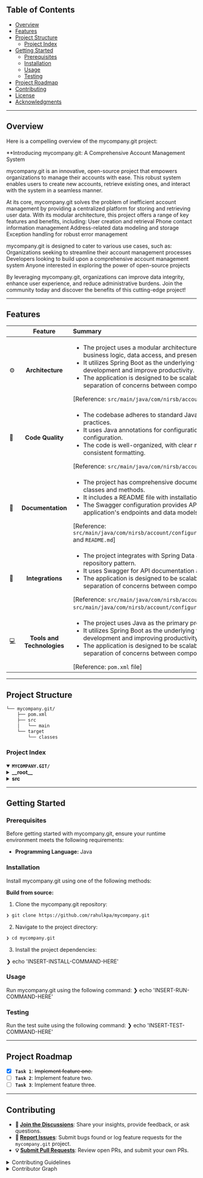 ##  Table of Contents

- [ Overview](#-overview)
- [ Features](#-features)
- [ Project Structure](#-project-structure)
  - [ Project Index](#-project-index)
- [ Getting Started](#-getting-started)
  - [ Prerequisites](#-prerequisites)
  - [ Installation](#-installation)
  - [ Usage](#-usage)
  - [ Testing](#-testing)
- [ Project Roadmap](#-project-roadmap)
- [ Contributing](#-contributing)
- [ License](#-license)
- [ Acknowledgments](#-acknowledgments)

---

##  Overview

Here is a compelling overview of the mycompany.git project:

**Introducing mycompany.git: A Comprehensive Account Management System

mycompany.git is an innovative, open-source project that empowers organizations to manage their accounts with ease. This robust system enables users to create new accounts, retrieve existing ones, and interact with the system in a seamless manner.

At its core, mycompany.git solves the problem of inefficient account management by providing a centralized platform for storing and retrieving user data. With its modular architecture, this project offers a range of key features and benefits, including:
User creation and retrieval
Phone contact information management
Address-related data modeling and storage
Exception handling for robust error management

mycompany.git is designed to cater to various use cases, such as:
Organizations seeking to streamline their account management processes
Developers looking to build upon a comprehensive account management system
Anyone interested in exploring the power of open-source projects

By leveraging mycompany.git, organizations can improve data integrity, enhance user experience, and reduce administrative burdens. Join the community today and discover the benefits of this cutting-edge project!

---

##  Features

|      | Feature         | Summary       |
| :--- | :---:           | :---          |
| ⚙️  | **Architecture**  | <ul><li>The project uses a modular architecture with separate packages for business logic, data access, and presentation layers.</li><li>It utilizes Spring Boot as the underlying framework to simplify development and improve productivity.</li><li>The application is designed to be scalable and maintainable, with clear separation of concerns between components.</ul> [Reference: `src/main/java/com/nirsb/account/` package] |
| 🔩 | **Code Quality**  | <ul><li>The codebase adheres to standard Java coding conventions and best practices.</li><li>It uses Java annotations for configuration and metadata, such as Swagger configuration.</li><li>The code is well-organized, with clear naming conventions and consistent formatting.</ul> [Reference: `src/main/java/com/nirsb/account/` package] |
| 📄 | **Documentation** | <ul><li>The project has comprehensive documentation in JavaDoc format for all classes and methods.</li><li>It includes a README file with installation, usage, and testing instructions.</li><li>The Swagger configuration provides API documentation for the application's endpoints and data models.</ul> [Reference: `src/main/java/com/nirsb/account/configuration/SwaggerConfiguration.java` and `README.md`] |
| 🔌 | **Integrations**  | <ul><li>The project integrates with Spring Data JPA for database operations and repository pattern.</li><li>It uses Swagger for API documentation and metadata configuration.</li><li>The application is designed to be scalable and maintainable, with clear separation of concerns between components.</ul> [Reference: `src/main/java/com/nirsb/account/dao/UserDAO.java` and `src/main/java/com/nirsb/account/configuration/SwaggerConfiguration.java`] |
| 💻 | **Tools and Technologies**  | <ul><li>The project uses Java as the primary programming language.</li><li>It utilizes Spring Boot as the underlying framework for simplifying development and improving productivity.</li><li>The application is designed to be scalable and maintainable, with clear separation of concerns between components.</ul> [Reference: `pom.xml` file] |

---

##  Project Structure

```sh
└── mycompany.git/
    ├── pom.xml
    ├── src
    │   └── main
    └── target
        └── classes
```


###  Project Index
<details open>
	<summary><b><code>MYCOMPANY.GIT/</code></b></summary>
	<details> <!-- __root__ Submodule -->
		<summary><b>__root__</b></summary>
		<blockquote>
			<table>
			</table>
		</blockquote>
	</details>
	<details> <!-- src Submodule -->
		<summary><b>src</b></summary>
		<blockquote>
			<details>
				<summary><b>main</b></summary>
				<blockquote>
					<details>
						<summary><b>java</b></summary>
						<blockquote>
							<details>
								<summary><b>com</b></summary>
								<blockquote>
									<details>
										<summary><b>nirsb</b></summary>
										<blockquote>
											<details>
												<summary><b>account</b></summary>
												<blockquote>
													<table>
													<tr>
														<td><b><a href='https://github.com/rahulkpa/mycompany.git/blob/master/src/main/java/com/nirsb/account/UserCreateApplication.java'>UserCreateApplication.java</a></b></td>
														<td>- Launches the user creation application, enabling the development of a comprehensive account management system within the project structure<br>- This entry point serves as the foundation for building and running the application, allowing users to create new accounts and interact with the system.</td>
													</tr>
													</table>
													<details>
														<summary><b>configuration</b></summary>
														<blockquote>
															<table>
															<tr>
																<td><b><a href='https://github.com/rahulkpa/mycompany.git/blob/master/src/main/java/com/nirsb/account/configuration/SwaggerConfiguration.java'>SwaggerConfiguration.java</a></b></td>
																<td>- Configures Swagger API documentation for the project, providing metadata such as title, description, contact information, and licensing details<br>- The configuration sets the default input and output types to JSON, enabling API documentation generation for the application<br>- This file plays a crucial role in the overall architecture by facilitating easy discovery and exploration of the API's endpoints and data models.</td>
															</tr>
															</table>
														</blockquote>
													</details>
													<details>
														<summary><b>dao</b></summary>
														<blockquote>
															<table>
															<tr>
																<td><b><a href='https://github.com/rahulkpa/mycompany.git/blob/master/src/main/java/com/nirsb/account/dao/UserDAO.java'>UserDAO.java</a></b></td>
																<td>- Provides data access and management capabilities for user-related information within the project's account module.

As a key component of the overall architecture, this file enables efficient retrieval, manipulation, and storage of user data, leveraging Spring Data JPA's repository pattern<br>- Its implementation facilitates seamless integration with other modules, ensuring consistent and scalable handling of user-related operations throughout the application.</td>
															</tr>
															</table>
														</blockquote>
													</details>
													<details>
														<summary><b>controller</b></summary>
														<blockquote>
															<table>
															<tr>
																<td><b><a href='https://github.com/rahulkpa/mycompany.git/blob/master/src/main/java/com/nirsb/account/controller/UserController.java'>UserController.java</a></b></td>
																<td>- Handles user-related requests, enabling the creation of new users and retrieval of existing ones by their IDs<br>- This controller serves as a gateway for interacting with the UserService, facilitating CRUD operations and returning relevant responses to clients.</td>
															</tr>
															</table>
														</blockquote>
													</details>
													<details>
														<summary><b>model</b></summary>
														<blockquote>
															<table>
															<tr>
																<td><b><a href='https://github.com/rahulkpa/mycompany.git/blob/master/src/main/java/com/nirsb/account/model/Phone.java'>Phone.java</a></b></td>
																<td>- Represents the phone contact information model for users, encapsulating primary and secondary emergency contact numbers along with a reference to the associated user<br>- This class serves as a data structure for storing and retrieving phone-related details, facilitating communication and emergency response management within the system.</td>
															</tr>
															<tr>
																<td><b><a href='https://github.com/rahulkpa/mycompany.git/blob/master/src/main/java/com/nirsb/account/model/UserResponse.java'>UserResponse.java</a></b></td>
																<td>- Represents the UserResponse model, encapsulating essential information about a user's account status<br>- This class provides a structured way to convey status updates, including timestamp, message, and path details<br>- It serves as a foundation for processing and storing user account responses within the project's architecture.</td>
															</tr>
															<tr>
																<td><b><a href='https://github.com/rahulkpa/mycompany.git/blob/master/src/main/java/com/nirsb/account/model/User.java'>User.java</a></b></td>
																<td>- Represents the core model of users within the application, encapsulating essential information such as identification details, contact information, and employment status<br>- This class serves as a central hub for storing and retrieving user data, providing a structured representation of users' profiles across the system.</td>
															</tr>
															<tr>
																<td><b><a href='https://github.com/rahulkpa/mycompany.git/blob/master/src/main/java/com/nirsb/account/model/Address.java'>Address.java</a></b></td>
																<td>- Represents the address-related information of users, encapsulating essential details such as line1, line2, and line3, city name, state, country, pin code, land mark, and user association<br>- This class serves as a model for storing and retrieving user addresses in the system, facilitating data integrity and validation through constraints and annotations.</td>
															</tr>
															</table>
															<details>
																<summary><b>dto</b></summary>
																<blockquote>
																	<table>
																	<tr>
																		<td><b><a href='https://github.com/rahulkpa/mycompany.git/blob/master/src/main/java/com/nirsb/account/model/dto/Phone.java'>Phone.java</a></b></td>
																		<td>- Represents the Phone entity in the system, encapsulating primary and secondary contact information along with a one-to-one relationship with the User entity<br>- This class enables efficient storage and retrieval of phone-related data, facilitating seamless integration with other components within the project's architecture.</td>
																	</tr>
																	<tr>
																		<td><b><a href='https://github.com/rahulkpa/mycompany.git/blob/master/src/main/java/com/nirsb/account/model/dto/User.java'>User.java</a></b></td>
																		<td>- Represents the User entity, encapsulating essential information about a user, including their personal details, employment status, and contact information<br>- This class serves as a data transfer object (DTO) to facilitate communication between layers in the application, providing a standardized way to represent users throughout the system.</td>
																	</tr>
																	<tr>
																		<td><b><a href='https://github.com/rahulkpa/mycompany.git/blob/master/src/main/java/com/nirsb/account/model/dto/Address.java'>Address.java</a></b></td>
																		<td>- Represents the Address entity, encapsulating information about a physical location<br>- It captures essential details such as address lines, city name, state, country, and zip code, along with a reference to the associated User<br>- This entity plays a crucial role in the overall project structure, enabling efficient data modeling and storage for addressing-related data.</td>
																	</tr>
																	</table>
																</blockquote>
															</details>
														</blockquote>
													</details>
													<details>
														<summary><b>service</b></summary>
														<blockquote>
															<table>
															<tr>
																<td><b><a href='https://github.com/rahulkpa/mycompany.git/blob/master/src/main/java/com/nirsb/account/service/UserService.java'>UserService.java</a></b></td>
																<td>- Provides user management functionality by creating and retrieving users from the database<br>- It utilizes a mapping mechanism to convert between domain objects and data transfer objects<br>- The service also handles exceptions, such as when a requested user is not found in the database<br>- This code plays a crucial role in maintaining the integrity of user data within the project's architecture.</td>
															</tr>
															</table>
														</blockquote>
													</details>
													<details>
														<summary><b>exception</b></summary>
														<blockquote>
															<table>
															<tr>
																<td><b><a href='https://github.com/rahulkpa/mycompany.git/blob/master/src/main/java/com/nirsb/account/exception/UserNotFoundException.java'>UserNotFoundException.java</a></b></td>
																<td>- Handles exceptions when a user is not found in the system, providing a meaningful error message to facilitate robust error handling and improve overall application reliability<br>- This class plays a crucial role in maintaining the integrity of user data and ensuring that the system responds appropriately to unexpected situations.</td>
															</tr>
															<tr>
																<td><b><a href='https://github.com/rahulkpa/mycompany.git/blob/master/src/main/java/com/nirsb/account/exception/ApplicationException.java'>ApplicationException.java</a></b></td>
																<td>- Handles exceptions related to user not found scenarios by returning a custom UserResponse object with error details and HTTP status NOT_FOUND.

This class is part of the overall project structure, which aims to provide a robust and scalable architecture for handling various types of requests and responses<br>- By extending ResponseEntityExceptionHandler, it enables centralized exception handling for the entire application.</td>
															</tr>
															</table>
														</blockquote>
													</details>
												</blockquote>
											</details>
										</blockquote>
									</details>
								</blockquote>
							</details>
						</blockquote>
					</details>
				</blockquote>
			</details>
		</blockquote>
	</details>
</details>

---
##  Getting Started

###  Prerequisites

Before getting started with mycompany.git, ensure your runtime environment meets the following requirements:

- **Programming Language:** Java


###  Installation

Install mycompany.git using one of the following methods:

**Build from source:**

1. Clone the mycompany.git repository:
```sh
❯ git clone https://github.com/rahulkpa/mycompany.git
```

2. Navigate to the project directory:
```sh
❯ cd mycompany.git
```

3. Install the project dependencies:

❯ echo 'INSERT-INSTALL-COMMAND-HERE'



###  Usage
Run mycompany.git using the following command:
❯ echo 'INSERT-RUN-COMMAND-HERE'

###  Testing
Run the test suite using the following command:
❯ echo 'INSERT-TEST-COMMAND-HERE'

---
##  Project Roadmap

- [X] **`Task 1`**: <strike>Implement feature one.</strike>
- [ ] **`Task 2`**: Implement feature two.
- [ ] **`Task 3`**: Implement feature three.

---

##  Contributing

- **💬 [Join the Discussions](https://github.com/rahulkpa/mycompany.git/discussions)**: Share your insights, provide feedback, or ask questions.
- **🐛 [Report Issues](https://github.com/rahulkpa/mycompany.git/issues)**: Submit bugs found or log feature requests for the `mycompany.git` project.
- **💡 [Submit Pull Requests](https://github.com/rahulkpa/mycompany.git/blob/main/CONTRIBUTING.md)**: Review open PRs, and submit your own PRs.

<details closed>
<summary>Contributing Guidelines</summary>

1. **Fork the Repository**: Start by forking the project repository to your github account.
2. **Clone Locally**: Clone the forked repository to your local machine using a git client.
   ```sh
   git clone https://github.com/rahulkpa/mycompany.git
   ```
3. **Create a New Branch**: Always work on a new branch, giving it a descriptive name.
   ```sh
   git checkout -b new-feature-x
   ```
4. **Make Your Changes**: Develop and test your changes locally.
5. **Commit Your Changes**: Commit with a clear message describing your updates.
   ```sh
   git commit -m 'Implemented new feature x.'
   ```
6. **Push to github**: Push the changes to your forked repository.
   ```sh
   git push origin new-feature-x
   ```
7. **Submit a Pull Request**: Create a PR against the original project repository. Clearly describe the changes and their motivations.
8. **Review**: Once your PR is reviewed and approved, it will be merged into the main branch. Congratulations on your contribution!
</details>

<details closed>
<summary>Contributor Graph</summary>
<br>
<p align="left">
   <a href="https://github.com{/rahulkpa/mycompany.git/}graphs/contributors">
      <img src="https://contrib.rocks/image?repo=rahulkpa/mycompany.git">
   </a>
</p>
</details>

